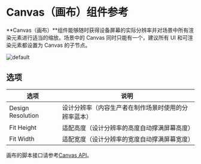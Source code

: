 # Canvas（画布）组件参考

**Canvas（画布）**组件能够随时获得设备屏幕的实际分辨率并对场景中所有渲染元素进行适当的缩放。场景中的 Canvas 同时只能有一个，建议所有 UI 和可渲染元素都设置为 Canvas 的子节点。

![default](canvas/default.png)

## 选项

选项                | 说明
--                  | --
Design Resolution   | 设计分辨率（内容生产者在制作场景时使用的分辨率蓝本）
Fit Height          | 适配高度（设计分辨率的高度自动撑满屏幕高度）
Fit Width           | 适配宽度（设计分辨率的宽度自动撑满屏幕宽度）

画布的脚本接口请参考[Canvas API](../../../api/zh/classes/Canvas.html)。
